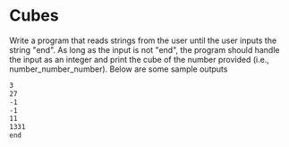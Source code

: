 
# Cubes

Write a program that reads strings from the user until the user inputs the string "end". As long as the input is not "end", the program should handle the input as an integer and print the cube of the number provided (i.e., number_number_number). Below are some sample outputs

```markdown
3
27
-1
-1
11
1331
end
```
